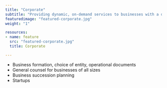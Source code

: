 ```yaml
---
title: "Corporate"
subtitle: "Providing dynamic, on-demand services to businesses with a diverse set of needs to drive value-enhancing results."
featuredimage: "featured-corporate.jpg"
weight: "1"

resources:
- name: feature
  src: "featured-corporate.jpg"
  title: Corporate

---
```


- Business formation, choice of entity, operational documents
- General counsel for businesses of all sizes
- Business succession planning
- Startups
